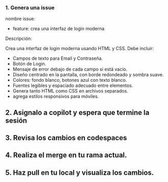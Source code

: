 ### 1. Genera una issue 

nombre issue:

- feature: crea una interfaz de login moderna

Descripción:

Crea una interfaz de login moderna usando HTML y CSS. Debe incluir:

- Campos de texto para Email y Contraseña.
- Botón de Login.
- Mensaje de error debajo de cada campo si está vacío.
- Diseño centrado en la pantalla, con borde redondeado y sombra suave.
- Colores: fondo blanco, botones azul con texto blanco.
- Fuentes legibles y espaciado adecuado entre elementos.
- Genera tanto HTML como CSS en archivos separados.
- agrega estilos responsivos para móviles.

## 2. Asignalo a copilot y espera que termine la sesión

## 3. Revisa los cambios en codespaces

## 4. Realiza el merge en tu rama actual.

## 5. Haz pull en tu local y visualiza los cambios.